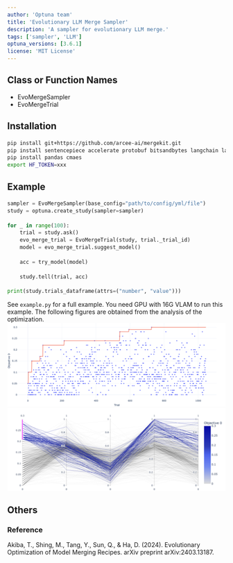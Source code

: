 ```yaml
---
author: 'Optuna team'
title: 'Evolutionary LLM Merge Sampler'
description: 'A sampler for evolutionary LLM merge.'
tags: ['sampler', 'LLM']
optuna_versions: [3.6.1]
license: 'MIT License'
---
```


## Class or Function Names
- EvoMergeSampler
- EvoMergeTrial

## Installation
```bash
pip install git+https://github.com/arcee-ai/mergekit.git
pip install sentencepiece accelerate protobuf bitsandbytes langchain langchain-community datasets
pip install pandas cmaes
export HF_TOKEN=xxx
```

## Example
```python
sampler = EvoMergeSampler(base_config="path/to/config/yml/file")
study = optuna.create_study(sampler=sampler)

for _ in range(100):
    trial = study.ask()
    evo_merge_trial = EvoMergeTrial(study, trial._trial_id)
    model = evo_merge_trial.suggest_model()

    acc = try_model(model)

    study.tell(trial, acc)

print(study.trials_dataframe(attrs=("number", "value")))
```
See `example.py` for a full example. You need GPU with 16G VLAM to run this example.
The following figures are obtained from the analysis of the optimization.
![History Plot](images/history.png "History Plot")
![Parallel Coordinate Plot](images/parallel_coordinate.png "Parallel Coordinate Plot")

## Others

### Reference
Akiba, T., Shing, M., Tang, Y., Sun, Q., & Ha, D. (2024). Evolutionary Optimization of Model Merging Recipes. arXiv preprint arXiv:2403.13187.
